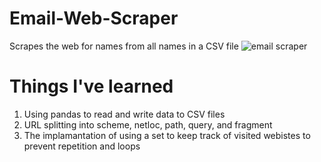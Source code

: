 # Email-Web-Scraper
Scrapes the web for names from all names in a CSV file
![email scraper](https://user-images.githubusercontent.com/60319236/171977762-9cd5b0dc-6aeb-45b5-8a8e-a4aae7538a86.png)

# Things I've learned
1. Using pandas to read and write data to CSV files
2. URL splitting into scheme, netloc, path, query, and fragment
3. The implamantation of using a set to keep track of visited webistes to prevent repetition and loops
